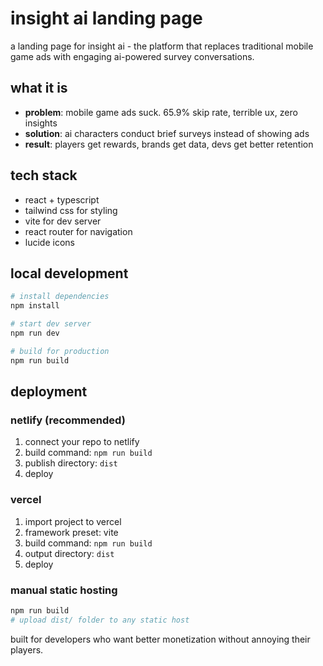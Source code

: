 # insight ai landing page

a landing page for insight ai - the platform that replaces traditional mobile game ads with engaging ai-powered survey conversations.

## what it is

- **problem**: mobile game ads suck. 65.9% skip rate, terrible ux, zero insights
- **solution**: ai characters conduct brief surveys instead of showing ads
- **result**: players get rewards, brands get data, devs get better retention

## tech stack

- react + typescript
- tailwind css for styling
- vite for dev server
- react router for navigation
- lucide icons

## local development

```bash
# install dependencies
npm install

# start dev server
npm run dev

# build for production
npm run build
```

## deployment

### netlify (recommended)
1. connect your repo to netlify
2. build command: `npm run build`
3. publish directory: `dist`
4. deploy

### vercel
1. import project to vercel
2. framework preset: vite
3. build command: `npm run build`
4. output directory: `dist`
5. deploy

### manual static hosting
```bash
npm run build
# upload dist/ folder to any static host
```

built for developers who want better monetization without annoying their players.